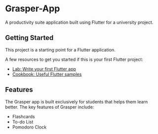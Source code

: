 # Grasper-App


A productivity suite application built using Flutter for a university project. 

## Getting Started

This project is a starting point for a Flutter application.

A few resources to get you started if this is your first Flutter project:

- [Lab: Write your first Flutter app](https://flutter.dev/docs/get-started/codelab)
- [Cookbook: Useful Flutter samples](https://flutter.dev/docs/cookbook)

## Features

The Grasper app is built exclusively for students that helps them learn better.
The key features of Grasper include:
- Flashcards
- To-do List
- Pomodoro Clock
